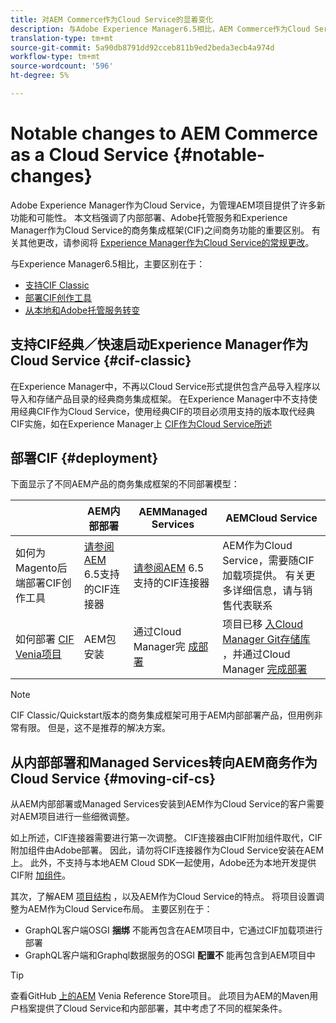 ```yaml
---
title: 对AEM Commerce作为Cloud Service的显着变化
description: 与Adobe Experience Manager6.5相比，AEM Commerce作为Cloud Service的变化显着。
translation-type: tm+mt
source-git-commit: 5a90db8791dd92cceb811b9ed2beda3ecb4a974d
workflow-type: tm+mt
source-wordcount: '596'
ht-degree: 5%

---
```



# Notable changes to AEM Commerce as a Cloud Service {#notable-changes}

Adobe Experience Manager作为Cloud Service，为管理AEM项目提供了许多新功能和可能性。 本文档强调了内部部署、Adobe托管服务和Experience Manager作为Cloud Service的商务集成框架(CIF)之间商务功能的重要区别。 有关其他更改，请参阅将 [Experience Manager作为Cloud Service的常规更改](/help/release-notes/aem-cloud-changes.md)。

与Experience Manager6.5相比，主要区别在于：
* [支持CIF Classic](#cif-classic)
* [部署CIF创作工具](#cif-tools)
* [从本地和Adobe托管服务转变](#moving-cif-cs)

## 支持CIF经典／快速启动Experience Manager作为Cloud Service {#cif-classic}

在Experience Manager中，不再以Cloud Service形式提供包含产品导入程序以导入和存储产品目录的经典商务集成框架。 在Experience Manager中不支持使用经典CIF作为Cloud Service，使用经典CIF的项目必须用支持的版本取代经典CIF实施，如在Experience Manager上 [CIF作为Cloud Service所述](https://git.corp.adobe.com/AdobeDocs/experience-manager-cloud-service.en/blob/cif/help/commerce-cloud/architecture.md)

## 部署CIF {#deployment}

下面显示了不同AEM产品的商务集成框架的不同部署模型：

|  | AEM内部部署 | AEMManaged Services | AEMCloud Service |
|-------------     |-----------|-----------|-----------|
| 如何为Magento后端部署CIF创作工具 | [请参阅AEM](https://github.com/adobe/commerce-cif-connector/blob/master/README.md) 6.5支持的CIF连接器 | [请参阅AEM](https://github.com/adobe/commerce-cif-connector/blob/master/README.md) 6.5支持的CIF连接器 | AEM作为Cloud Service，需要随CIF加载项提供。 有关更多详细信息，请与销售代表联系 |
| 如何部署 [CIF Venia项目](https://github.com/adobe/aem-cif-guides-venia) | AEM包安装 | 通过Cloud Manager完 [成部署](https://docs.adobe.com/content/help/zh-Hans/experience-manager-cloud-manager/using/introduction-to-cloud-manager.html) | 项目已移 [入Cloud Manager Git存储库](https://docs.adobe.com/content/help/zh-Hans/experience-manager-cloud-service/implementing/managing-code/integrating-with-git.html) ，并通过Cloud Manager [完成部署](https://docs.adobe.com/content/help/zh-Hans/experience-manager-cloud-service/implementing/deploying/overview.html) |

>[!NOTE]
>
>CIF Classic/Quickstart版本的商务集成框架可用于AEM内部部署产品，但用例非常有限。 但是，这不是推荐的解决方案。

## 从内部部署和Managed Services转向AEM商务作为Cloud Service {#moving-cif-cs}

从AEM内部部署或Managed Services安装到AEM作为Cloud Service的客户需要对AEM项目进行一些细微调整。

如上所述，CIF连接器需要进行第一次调整。 CIF连接器由CIF附加组件取代，CIF附加组件由Adobe部署。 因此，请勿将CIF连接器作为Cloud Service安装在AEM上。 此外，不支持与本地AEM Cloud SDK一起使用，Adobe还为本地开发提供CIF附 [加组件](develop.md)。

其次，了解AEM [项目结构](https://docs.adobe.com/content/help/zh-Hans/experience-manager-cloud-service/implementing/developing/aem-project-content-package-structure.html) ，以及AEM作为Cloud Service的特点。 将项目设置调整为AEM作为Cloud Service布局。
主要区别在于：

* GraphQL客户端OSGI **捆绑** 不能再包含在AEM项目中，它通过CIF加载项进行部署
* GraphQL客户端和Graphql数据服务的OSGI **配置不** 能再包含到AEM项目中

>[!TIP]
>
>查看GitHub [上的AEM](https://github.com/adobe/aem-cif-guides-venia) Venia Reference Store项目。 此项目为AEM的Maven用户档案提供了Cloud Service和内部部署，其中考虑了不同的框架条件。
